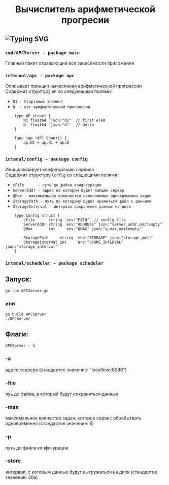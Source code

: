 <h1 align="center">  Вычислитель арифметической прогресии </h1>

## ![Typing SVG](https://readme-typing-svg.herokuapp.com?color=%2336BCF7&lines=Что+реализовано+в+проекте?)

### `cmd/APCServer - package main`
Главный пакет отражающий все зависимости приложения
### `internal/apc - package apc`
Описывает принцип вычисления арифметической програссии<br> 
Содержит структуру ```AP``` со следующими полями:<br>
- `N1 - Стартовый элемент`
- `D  - шаг арифметической прогрессии`
```
    type AP struct {
        N1 float64 `json:"n1"` // first elem
        D  float64 `json:"d"`  // delta
    }

    func (ap *AP) Count() {
        ap.N1 = ap.N1 + ap.D
    }
```
### `intenal/config - package config`
Инициализирует конфигурацию сервиса<br>
Содержит структуру `Config` со следющими полями:<br>
- `cFile      - путь до файла конфигурации`
- `ServerAddr - адрес на котором будет запщен сервер`
- `QMax - максимальное количество исполняемых одновременно задач`
- `StoragePath - путь по которому будет храниться файл с данными`
- `StorageInterval - интервал сохранения данных на диск`

```
    type Config struct {
        cFile      string `env:"PATH"` // config file
        ServerAddr string `env:"ADDRESS" json:"server_addr,omitempty"`
	    QMax       int    `env:"QMAX" json:"q_max,omitempty"`

	    StoragePath     string `env:"STORAGE" json:"storage_path"`
	    StorageInterval int    `env:"STORE_INTERVAL" json:"storage_interval"`
    }

```
### `intenal/scheduler - package scheduler`

## Запуск: 

    go run APCServer.go
### или
    go build APCServer
    ./APCServer
## Флаги:
    APCServer - h
### -a 
адрес сервера (стандартое значение: "localhost:8080")
### -file 
пуь до файла, в который будут сохраняться данные
### -max 
максимальное колиество задач, которое сервис обрабытвать одновременно (стандартое значение: 6)
### -p 
путь до файла конфигурации 
### -store
интервал, с которым данные будут выгружаться на диск (стандартое значение: 30s)